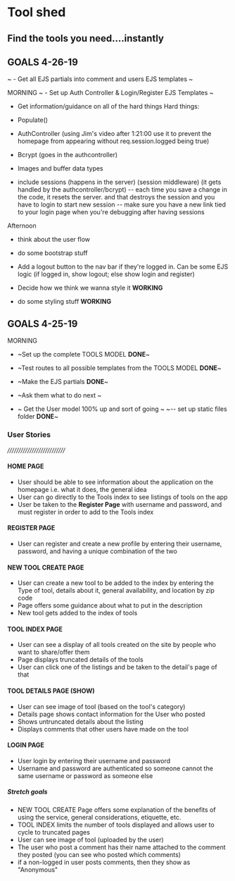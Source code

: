 
# Tool shed
## Find the tools you need....instantly


## GOALS 4-26-19 


~ - Get all EJS partials into comment and users EJS templates ~


MORNING 
~ - Set up Auth Controller & Login/Register EJS Templates ~
 
- Get information/guidance on all of the hard things 
Hard things:
- Populate()
- AuthController (using Jim's video after 1:21:00 use it to prevent the homepage from appearing without req.session.logged being true)

- Bcrypt (goes in the authcontroller)

- Images and buffer data types 

- include sessions (happens in the server) (session middleware) (it gets handled by the authcontroller/bcrypt)
-- each time you save a change in the code, it resets the server. and that destroys the session and you have to login to start new session
-- make sure you have a new link tied to your login page when you're debugging after having sessions

Afternoon
- think about the user flow 
- do some bootstrap stuff
- Add a logout button to the nav bar if they're logged in. Can be some EJS logic (if logged in, show logout; else show login and register)

- Decide how we think we wanna style it **WORKING**
- do some styling stuff **WORKING**


## GOALS 4-25-19 

MORNING
- ~Set up the complete TOOLS MODEL **DONE**~
- ~Test routes to all possible templates from the TOOLS MODEL **DONE**~
- ~Make the EJS partials **DONE**~


- ~Ask them what to do next ~
- ~ Get the User model 100% up and sort of going ~
~-- set up static files folder **DONE**~





### User Stories
*//////////////////////////*

#### HOME PAGE
- User should be able to see information about the application on the homepage i.e. what it does, the general idea
- User can go directly to the Tools index to see listings of tools on the app 
- User be taken to the **Register Page** with username and password, and must register in order to add to the Tools index

#### REGISTER PAGE
- User can register and create a new profile by entering their username, password, and having a unique combination of the two

#### NEW TOOL CREATE PAGE
- User can create a new tool to be added to the index by entering the Type of tool, details about it, general availability, and location by zip code 
- Page offers some guidance about what to put in the description
- New tool gets added to the index of tools

#### TOOL INDEX PAGE 
- User can see a display of all tools created on the site by people who want to share/offer them
- Page displays truncated details of the tools
- User can click one of the listings and be taken to the detail's page of that

#### TOOL DETAILS PAGE (SHOW)
- User can see image of tool (based on the tool's category)
- Details page shows contact information for the User who posted
- Shows untruncated details about the listing
- Displays comments that other users have made on the tool 

#### LOGIN PAGE
- User login by entering their username and password
- Username and password are authenticated so someone cannot the same username or password as someone else 




##### Stretch goals
- NEW TOOL CREATE Page offers some explanation of the benefits of using the service, general considerations, etiquette, etc.
- TOOL INDEX limits the number of tools displayed and allows user to cycle to truncated pages
- User can see image of tool (uploaded by the user)
- The user who post a comment has their name attached to the comment they posted (you can see who posted which comments)
- if a non-logged in user posts comments, then they show as "Anonymous"